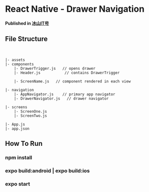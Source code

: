 # React Native - Drawer Navigation

<b>Published in <a href="">冰山IT号</a></b>

## File Structure

<br>

```
|- assets
|- components
    |- DrawerTrigger.js   // opens drawer
    |- Header.js           // contains DrawerTrigger
    
    |- ScreenName.js   // component rendered in each view
    
|- navigation
    |- AppNavigator.js    // primary app navigator 
    |- DrawerNavigator.js   // drawer navigator
    
|- screens
    |- ScreenOne.js
    |- ScreenTwo.js
    
|- App.js
|- app.json
```

## How To Run
### npm install
### expo build:android  | expo build:ios
### expo start

